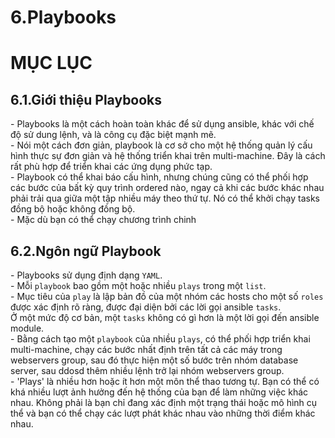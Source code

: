 # 6.Playbooks


# MỤC LỤC



## 6.1.Giới thiệu Playbooks
\- Playbooks là một cách hoàn toàn khác để sử dụng ansible, khác với chế độ sử dung lệnh, và là công cụ đặc biệt mạnh mẽ.  
\- Nói một cách đơn giản, playbook là cơ sở cho một hệ thống quản lý cấu hình thực sự đơn giản và hệ thống triển khai trên multi-machine. Đây là cách rất phù hợp để triển khai các ứng dụng phức tạp.  
\- Playbook có thể khai báo cấu hình, nhưng chúng cũng có thể phối hợp các bước của bất kỳ quy trình ordered nào, ngay cả khi các bước khác nhau phải trải qua giữa một tập nhiều máy theo thứ tự. Nó có thể khởi chạy tasks đồng bộ hoặc không đồng bộ.  
\- Mặc dù bạn có thể chạy chương trình chinh

## 6.2.Ngôn ngữ Playbook
\- Playbooks sử dụng định dạng `YAML`.  
\- Mỗi `playbook` bao gồm một hoặc nhiều `plays` trong một `list`.  
\- Mục tiêu của `play` là lập bản đồ của một nhóm các hosts cho một số `roles` được xác định rõ ràng, được đại diện bởi các lời gọi ansible `tasks`.  
Ở một mức độ cơ bản, một `tasks` không có gì hơn là một lời gọi đến ansible module.  
\- Bằng cách tạo một `playbook` của nhiều `plays`, có thể phối hợp triển khai multi-machine, chạy các bước nhất định trên tất cả các máy trong webservers group, sau đó thực hiện một số bước trên nhóm database server, sau ddosd thêm nhiều lệnh trở lại nhóm webservers group.  
\- 'Plays' là nhiều hơn hoặc ít hơn một môn thể thao tương tự. Bạn có thể có khá nhiều lượt ảnh hưởng đến hệ thống của bạn để làm những việc khác nhau. Không phải là bạn chỉ đang xác định một trạng thái hoặc mô hình cụ thể và bạn có thể chạy các lượt phát khác nhau vào những thời điểm khác nhau.  













